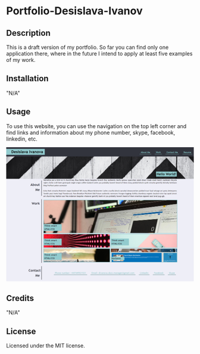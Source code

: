 # Portfolio-Desislava-Ivanov

## Description

This is a draft version of my portfolio. So far you can find only one application there, where in the future I intend to apply at least five examples of my work. 

## Installation

"N/A"

## Usage

To use this website, you can use the navigation on the top left corner and find links and information about my phone number, skype, facebook, linkedin, etc.

![alt text](assets/images/Portfolio-Desislava-Ivanov.jpg)

## Credits

"N/A"

## License

Licensed under the MIT license.
